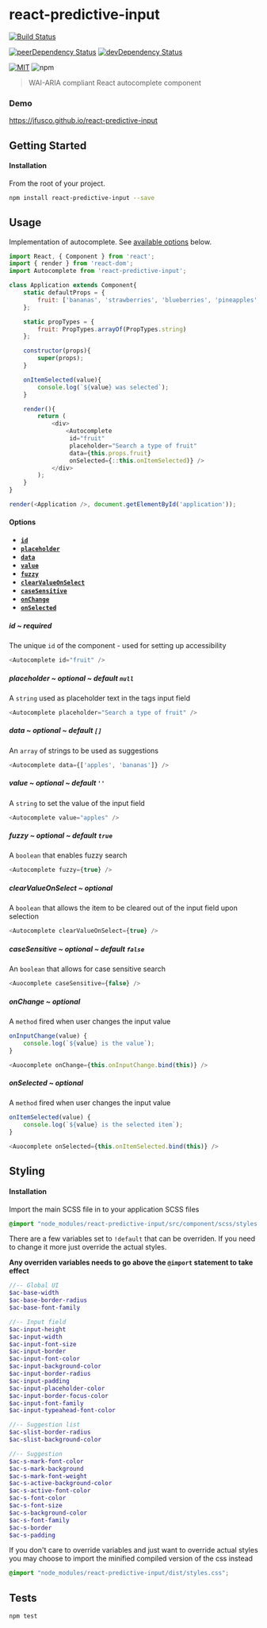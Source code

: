 # react-predictive-input

[![Build Status][build-image]][build-url]

[![peerDependency Status][peer-dep-image]][peer-dep-url]
[![devDependency Status][dev-dep-image]][dev-dep-url]

[![MIT][mit-image]][mit-url]
![npm][npm-version-image]

> WAI-ARIA compliant React autocomplete component

### Demo
https://jfusco.github.io/react-predictive-input

## Getting Started ##

#### Installation
From the root of your project.
```sh
npm install react-predictive-input --save
```

## Usage
Implementation of autocomplete. See [available options](#options) below.
```js
import React, { Component } from 'react';
import { render } from 'react-dom';
import Autocomplete from 'react-predictive-input';

class Application extends Component{
	static defaultProps = {
        fruit: ['bananas', 'strawberries', 'blueberries', 'pineapples', 'apples', 'tomatos', 'mangos', 'oranges', 'grapes', 'Rasberries', 'Blackberries', 'starfruit']
    };

    static propTypes = {
        fruit: PropTypes.arrayOf(PropTypes.string)
    };

	constructor(props){
		super(props);
	}

	onItemSelected(value){
		console.log(`${value} was selected`);
	}

	render(){
		return (
			<div>
				<Autocomplete
				 id="fruit"
				 placeholder="Search a type of fruit"
				 data={this.props.fruit}
				 onSelected={::this.onItemSelected)} />
			</div>
		);
	}
}

render(<Application />, document.getElementById('application'));
```

<a name="options"></a>
#### Options
* **[`id`](#id)**
* **[`placeholder`](#placeholder)**
* **[`data`](#data)**
* **[`value`](#value)**
* **[`fuzzy`](#fuzzy)**
* **[`clearValueOnSelect`](#clearValueOnSelect)**
* **[`caseSensitive`](#caseSensitive)**
* **[`onChange`](#onChange)**
* **[`onSelected`](#onSelected)**

<a name="id"></a>
##### id ~ required
The unique `id` of the component - used for setting up accessibility
```js
<Autocomplete id="fruit" />
```

<a name="placeholder"></a>
##### placeholder ~ optional ~ default `null`
A `string` used as placeholder text in the tags input field
```js
<Autocomplete placeholder="Search a type of fruit" />
```

<a name="data"></a>
##### data ~ optional ~ default `[]`
An `array` of strings to be used as suggestions
```js
<Autocomplete data={['apples', 'bananas']} />
```

<a name="value"></a>
##### value ~ optional ~ default `''`
A `string` to set the value of the input field
```js
<Autocomplete value="apples" />
```

<a name="fuzzy"></a>
##### fuzzy ~ optional ~ default `true`
A `boolean` that enables fuzzy search
```js
<Autocomplete fuzzy={true} />
```

<a name="clearValueOnSelect"></a>
##### clearValueOnSelect ~ optional
A `boolean` that allows the item to be cleared out of the input field upon selection
```js
<Autocomplete clearValueOnSelect={true} />
```

<a name="caseSensitive"></a>
##### caseSensitive ~ optional ~ default `false`
An `boolean` that allows for case sensitive search
```js
<Auocomplete caseSensitive={false} />
```

<a name="onChange"></a>
##### onChange ~ optional
A `method` fired when user changes the input value
```js
onInputChange(value) {
	console.log(`${value} is the value`);
}

<Auocomplete onChange={this.onInputChange.bind(this)} />
```

<a name="onSelected"></a>
##### onSelected ~ optional
A `method` fired when user changes the input value
```js
onItemSelected(value) {
	console.log(`${value} is the selected item`);
}

<Auocomplete onSelected={this.onItemSelected.bind(this)} />
```

## Styling
#### Installation
Import the main SCSS file in to your application SCSS files
```scss
@import "node_modules/react-predictive-input/src/component/scss/styles.scss";
```

There are a few variables set to `!default` that can be overriden. If you need to change it more just override the actual styles.

**Any overriden variables needs to go above the `@import` statement to take effect**
```scss
//-- Global UI
$ac-base-width
$ac-base-border-radius
$ac-base-font-family

//-- Input field
$ac-input-height
$ac-input-width
$ac-input-font-size
$ac-input-border
$ac-input-font-color
$ac-input-background-color
$ac-input-border-radius
$ac-input-padding
$ac-input-placeholder-color
$ac-input-border-focus-color
$ac-input-font-family
$ac-input-typeahead-font-color

//-- Suggestion list
$ac-slist-border-radius
$ac-slist-background-color

//-- Suggestion
$ac-s-mark-font-color
$ac-s-mark-background
$ac-s-mark-font-weight
$ac-s-active-background-color
$ac-s-active-font-color
$ac-s-font-color
$ac-s-font-size
$ac-s-background-color
$ac-s-font-family
$ac-s-border
$ac-s-padding
```

If you don't care to override variables and just want to override actual styles you may choose to import the minified compiled version of the css instead
```scss
@import "node_modules/react-predictive-input/dist/styles.css";
```

## Tests ##
```
npm test
```

[build-image]: https://travis-ci.org/JFusco/react-predictive-input.svg?branch=master
[build-url]: https://travis-ci.org/JFusco/react-predictive-input
[mit-image]: https://img.shields.io/npm/l/react-predictive-input.svg?style=flat-square
[mit-url]: https://github.com/JFusco/react-predictive-input/blob/master/LICENSE
[npm-version-image]: https://img.shields.io/npm/v/npm.svg?maxAge=2592000
[dev-dep-image]: https://david-dm.org/JFusco/react-predictive-input/dev-status.svg
[dev-dep-url]: https://david-dm.org/JFusco/react-predictive-input?type=dev
[peer-dep-image]: https://david-dm.org/JFusco/react-predictive-input/peer-status.svg
[peer-dep-url]: https://david-dm.org/JFusco/react-predictive-input?type=peer

